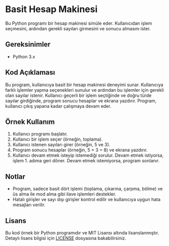 # Basit Hesap Makinesi

Bu Python programı bir hesap makinesi simüle eder. Kullanıcıdan işlem seçmesini, ardından gerekli sayıları girmesini ve sonucu almasını ister.

## Gereksinimler
- Python 3.x

## Kod Açıklaması
Bu program, kullanıcıya basit bir hesap makinesi deneyimi sunar. Kullanıcıya farklı işlemler yapma seçenekleri sunulur ve ardından bu işlemler için gerekli olan sayılar istenir. Kullanıcı geçerli bir işlem seçtiğinde ve doğru türde sayılar girdiğinde, program sonucu hesaplar ve ekrana yazdırır. Program, kullanıcı çıkış yapana kadar çalışmaya devam eder.

## Örnek Kullanım
1. Kullanıcı programı başlatır.
2. Kullanıcı bir işlem seçer (örneğin, toplama).
3. Kullanıcı istenen sayıları girer (örneğin, 5 ve 3).
4. Program sonucu hesaplar (örneğin, 5 + 3 = 8) ve ekrana yazdırır.
5. Kullanıcı devam etmek isteyip istemediği sorulur. Devam etmek istiyorsa, işlem 1. adıma geri döner. Devam etmek istemiyorsa, program sonlanır.

## Notlar
- Program, sadece basit dört işlemi (toplama, çıkarma, çarpma, bölme) ve üs alma ile mod alma gibi ilave işlemleri destekler.
- Hatalı girişler ve sayı dışı girişler kontrol edilir ve kullanıcıya uygun hata mesajları verilir.

## Lisans
Bu kod örnek bir Python programıdır ve MIT Lisansı altında lisanslanmıştır. Detaylı lisans bilgisi için [LICENSE](https://github.com/example/example/blob/master/LICENSE) dosyasına bakabilirsiniz.
